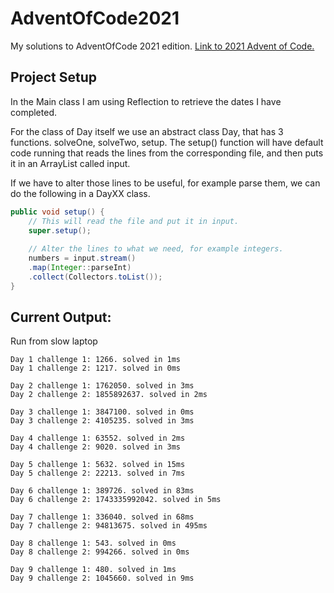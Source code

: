 # AdventOfCode2021
My solutions to AdventOfCode 2021 edition. [Link to 2021 Advent of Code.](https://adventofcode.com/2021)

## Project Setup
In the Main class I am using Reflection to retrieve the dates I have completed. 

For the class of Day itself we use an abstract class Day, that has 3 functions. solveOne, solveTwo, setup.
The setup() function will have default code running that reads the lines from the corresponding file,
and then puts it in an ArrayList called input.
 
 If we have to alter those lines to be useful, for example parse them, we can do the following
in a DayXX class.

```java
public void setup() {
    // This will read the file and put it in input.
    super.setup();
    
    // Alter the lines to what we need, for example integers.
    numbers = input.stream()
    .map(Integer::parseInt)
    .collect(Collectors.toList());
}
```

## Current Output:

Run from slow laptop

```
Day 1 challenge 1: 1266. solved in 1ms
Day 1 challenge 2: 1217. solved in 0ms

Day 2 challenge 1: 1762050. solved in 3ms
Day 2 challenge 2: 1855892637. solved in 2ms

Day 3 challenge 1: 3847100. solved in 0ms
Day 3 challenge 2: 4105235. solved in 3ms

Day 4 challenge 1: 63552. solved in 2ms
Day 4 challenge 2: 9020. solved in 3ms

Day 5 challenge 1: 5632. solved in 15ms
Day 5 challenge 2: 22213. solved in 7ms

Day 6 challenge 1: 389726. solved in 83ms
Day 6 challenge 2: 1743335992042. solved in 5ms

Day 7 challenge 1: 336040. solved in 68ms
Day 7 challenge 2: 94813675. solved in 495ms

Day 8 challenge 1: 543. solved in 0ms
Day 8 challenge 2: 994266. solved in 0ms

Day 9 challenge 1: 480. solved in 1ms
Day 9 challenge 2: 1045660. solved in 9ms
```
